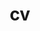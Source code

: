 ---
layout: page
title: cv
nav: true
nav_order: 5
newtab: true
permalink: /assets/pdf/resume_website.pdf
---